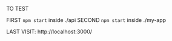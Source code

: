 TO TEST

FIRST ```npm start``` inside ./api
SECOND ```npm start``` inside ./my-app

LAST VISIT:
http://localhost:3000/